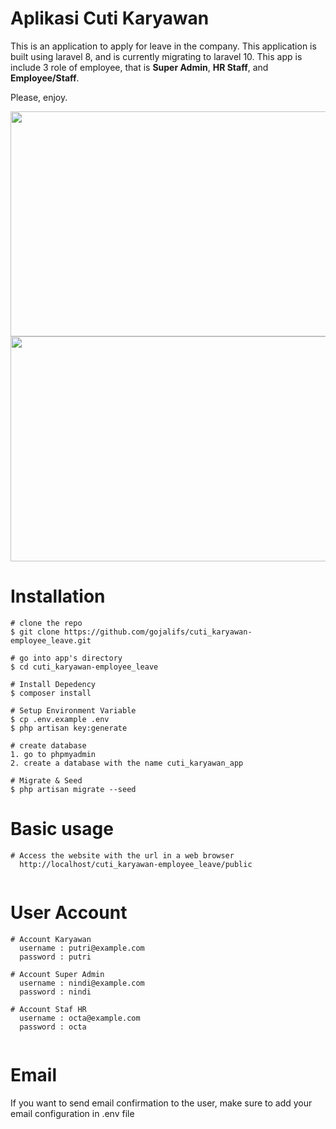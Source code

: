 # Aplikasi Cuti Karyawan
This is an application to apply for leave in the company. This application is built using laravel 8, and is currently migrating to laravel 10. 
This app is include 3 role of employee, that is **Super Admin**, **HR Staff**, and **Employee/Staff**.

Please, enjoy.

<img src="https://github.com/gojalifs/cuti_karyawan-employee_leave/assets/60059041/a24cbf9e-1df0-48fd-b6e1-c15b606e685b" width="640" height="360">


<img src="https://github.com/gojalifs/cuti_karyawan-employee_leave/assets/60059041/29d0c339-ab29-4968-9c87-c19c523f4f68" width="640" height="360">


# Installation

```
# clone the repo
$ git clone https://github.com/gojalifs/cuti_karyawan-employee_leave.git

# go into app's directory
$ cd cuti_karyawan-employee_leave

# Install Depedency
$ composer install

# Setup Environment Variable
$ cp .env.example .env
$ php artisan key:generate

# create database
1. go to phpmyadmin
2. create a database with the name cuti_karyawan_app

# Migrate & Seed
$ php artisan migrate --seed

```

# Basic usage

```
# Access the website with the url in a web browser
  http://localhost/cuti_karyawan-employee_leave/public
	
```

# User Account

```
# Account Karyawan
  username : putri@example.com
  password : putri

# Account Super Admin
  username : nindi@example.com
  password : nindi  

# Account Staf HR
  username : octa@example.com
  password : octa
	
```

# Email
If you want to send email confirmation to the user, make sure to add your email configuration in .env file

